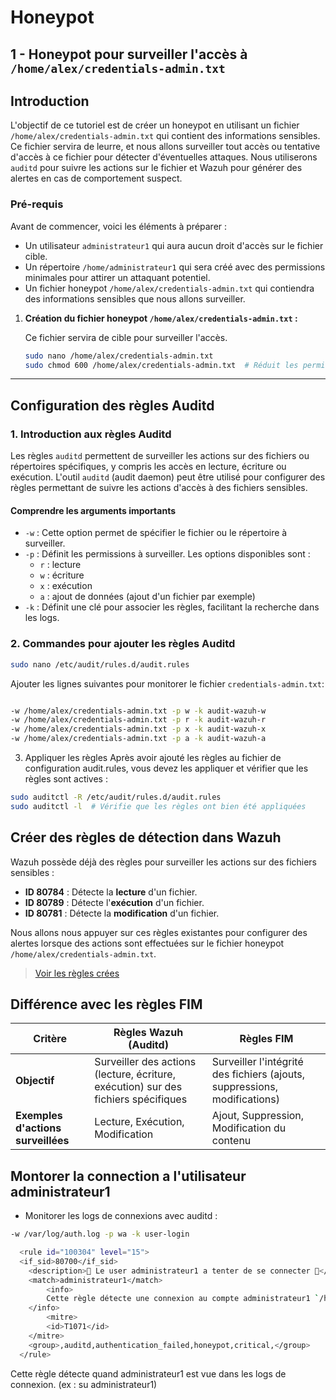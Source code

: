 # Honeypot


## 1 - Honeypot pour surveiller l'accès à `/home/alex/credentials-admin.txt`

## Introduction

L'objectif de ce tutoriel est de créer un honeypot en utilisant un fichier `/home/alex/credentials-admin.txt` qui contient des informations sensibles. Ce fichier servira de leurre, et nous allons surveiller tout accès ou tentative d'accès à ce fichier pour détecter d'éventuelles attaques. Nous utiliserons `auditd` pour suivre les actions sur le fichier et Wazuh pour générer des alertes en cas de comportement suspect.

### Pré-requis

Avant de commencer, voici les éléments à préparer :

- Un utilisateur `administrateur1` qui aura aucun droit d'accès sur le fichier cible.
- Un répertoire `/home/administrateur1` qui sera créé avec des permissions minimales pour attirer un attaquant potentiel.
- Un fichier honeypot `/home/alex/credentials-admin.txt` qui contiendra des informations sensibles que nous allons surveiller.


1. **Création du fichier honeypot `/home/alex/credentials-admin.txt` :**

    Ce fichier servira de cible pour surveiller l'accès.

    ```sh
    sudo nano /home/alex/credentials-admin.txt
    sudo chmod 600 /home/alex/credentials-admin.txt  # Réduit les permissions
    ```

---

## Configuration des règles Auditd

### 1. Introduction aux règles Auditd

Les règles `auditd` permettent de surveiller les actions sur des fichiers ou répertoires spécifiques, y compris les accès en lecture, écriture ou exécution. L'outil `auditd` (audit daemon) peut être utilisé pour configurer des règles permettant de suivre les actions d'accès à des fichiers sensibles.

#### Comprendre les arguments importants

- `-w` : Cette option permet de spécifier le fichier ou le répertoire à surveiller.
- `-p` : Définit les permissions à surveiller. Les options disponibles sont :
    - `r` : lecture
    - `w` : écriture
    - `x` : exécution
    - `a` : ajout de données (ajout d'un fichier par exemple)
- `-k` : Définit une clé pour associer les règles, facilitant la recherche dans les logs.

### 2. Commandes pour ajouter les règles Auditd

```sh
sudo nano /etc/audit/rules.d/audit.rules

```
Ajouter les lignes suivantes pour monitorer le fichier `credentials-admin.txt`:

```sh

-w /home/alex/credentials-admin.txt -p w -k audit-wazuh-w
-w /home/alex/credentials-admin.txt -p r -k audit-wazuh-r
-w /home/alex/credentials-admin.txt -p x -k audit-wazuh-x
-w /home/alex/credentials-admin.txt -p a -k audit-wazuh-a
```

3. Appliquer les règles
Après avoir ajouté les règles au fichier de configuration audit.rules, vous devez les appliquer et vérifier que les règles sont actives :

```sh
sudo auditctl -R /etc/audit/rules.d/audit.rules
sudo auditctl -l  # Vérifie que les règles ont bien été appliquées
```

## Créer des règles de détection dans Wazuh

Wazuh possède déjà des règles pour surveiller les actions sur des fichiers sensibles :

- **ID 80784** : Détecte la **lecture** d'un fichier.
- **ID 80789** : Détecte l'**exécution** d'un fichier.
- **ID 80781** : Détecte la **modification** d'un fichier.

Nous allons nous appuyer sur ces règles existantes pour configurer des alertes lorsque des actions sont effectuées sur le fichier honeypot `/home/alex/credentials-admin.txt`.

> [Voir les règles crées](https://github.com/Purpelab/ForgeLab/rules/honeypot.xml)
> 
## Différence avec les règles FIM

| **Critère**                | **Règles Wazuh (Auditd)**                                 | **Règles FIM**                                     |
|----------------------------|-----------------------------------------------------------|----------------------------------------------------|
| **Objectif**               | Surveiller des actions (lecture, écriture, exécution) sur des fichiers spécifiques | Surveiller l'intégrité des fichiers (ajouts, suppressions, modifications) |
| **Exemples d'actions surveillées** | Lecture, Exécution, Modification                        | Ajout, Suppression, Modification du contenu        |



## Montorer la connection a l'utilisateur administrateur1

- Monitorer les logs de connexions avec auditd : 
```sh
-w /var/log/auth.log -p wa -k user-login
```

```sh
  <rule id="100304" level="15">
  <if_sid>80700</if_sid>
    <description>🍯 Le user administrateur1 a tenter de se connecter 🍯</description>
    <match>administrateur1</match>
        <info>
        Cette règle détecte une connexion au compte administrateur1 `/home/alex`.
    </info>
        <mitre>
        <id>T1071</id>
    </mitre>
    <group>,auditd,authentication_failed,honeypot,critical,</group>
  </rule>
```

Cette règle détecte quand administrateur1 est vue dans les logs de connexion. (ex : su administrateur1)
